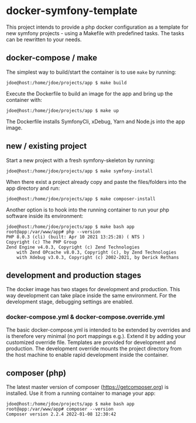 # docker-symfony-template

This project intends to provide a php docker configuration as a template for new symfony
projects - using a Makefile with predefined tasks. The tasks can be rewritten to your needs. 

## docker-compose / make

The simplest way to build/start the container is to use `make` by 
running:

```console
jdoe@host:/home/jdoe/projects/app $ make build
``` 
Execute the Dockerfile to build an image for the app and bring up the 
container with:

```console
jdoe@host:/home/jdoe/projects/app $ make up
```
The Dockerfile installs SymfonyCli, xDebug, Yarn and Node.js into the app
image.

## new / existing project
Start a new project with a fresh symfony-skeleton by running:

```console
jdoe@host:/home/jdoe/projects/app $ make symfony-install
```
When there exist a project already copy and paste the files/folders into
the app directory and run:

```console
jdoe@host:/home/jdoe/projects/app $ make composer-install
```
Another option is to hook into the running container to run your 
php software inside its environment:
```console
jdoe@host:/home/jdoe/projects/app $ make bash app
root@app:/var/www/app# php --version
PHP 8.0.3 (cli) (built: Apr 10 2021 13:25:28) ( NTS )
Copyright (c) The PHP Group
Zend Engine v4.0.3, Copyright (c) Zend Technologies
    with Zend OPcache v8.0.3, Copyright (c), by Zend Technologies
    with Xdebug v3.0.3, Copyright (c) 2002-2021, by Derick Rethans
```

## development and production stages

The docker image has two stages for development and production. This way development can take place inside
the same environment. For the development stage, debugging settings are enabled.

### docker-compose.yml & docker-compose.override.yml

The basic docker-compose.yml is intended to be extended by overrides and is therefore very minimal (no port
mappings e.g.). Extend it by adding your customized override file. Templates are provided for development
and production. The development override mounts the project directory from the host machine to enable rapid
development inside the container.

## composer (php)
The latest master version of composer (https://getcomposer.org) is installed. Use it from a running container
to manage your app:

```console
jdoe@host:/home/jdoe/projects/app $ make bash app
root@app:/var/www/app# composer --version
Composer version 2.2.4 2022-01-08 12:30:42
```

